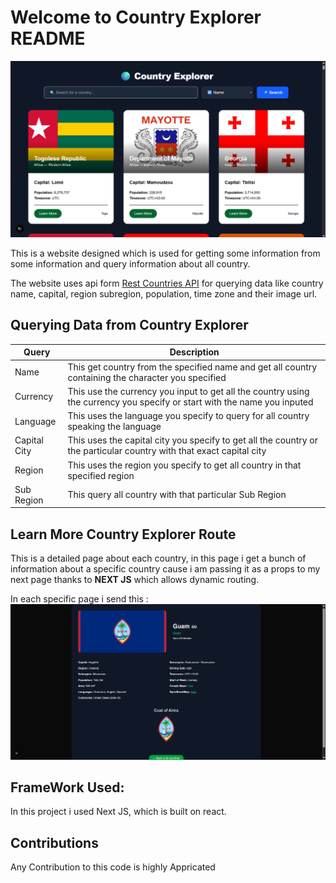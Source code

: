 # Welcome to Country Explorer README

![Country Exploere](imageHeading.png)

This is a website designed which is used for getting some information from some information and query information about all country.

The website uses api form [Rest Countries API](https://restcountries.com) for querying data like country name, capital, region subregion, population, time zone and their image url.

## Querying Data from Country Explorer

| Query        | Description                                                                                                              |
| ------------ | ------------------------------------------------------------------------------------------------------------------------ |
| Name         | This get country from the specified name and get all country containing the character you specified                      |
| Currency     | This use the currency you input to get all the country using the currency you specify or start with the name you inputed |
| Language     | This uses the language you specify to query for all country speaking the language                                        |
| Capital City | This uses the capital city you specify to get all the country or the particular country with that exact capital city     |
| Region       | This uses the region you specify to get all country in that specified region                                             |
| Sub Region   | This query all country with that particular Sub Region                                                                   |

## Learn More Country Explorer Route

This is a detailed page about each country, in this page i get a bunch of information about a specific country cause i am passing it as a props to my next page thanks to **NEXT JS** which allows dynamic routing.

In each specific page i send this :
![About Country](image.png)

## FrameWork Used:

In this project i used Next JS, which is built on react.

## Contributions

Any Contribution to this code is highly Appricated
